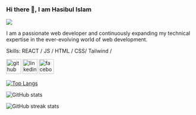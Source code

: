 ### Hi there 👋, I am Hasibul Islam
![](https://i.ibb.co/zZ99q1c/coding.jpg)

I am a passionate web developer and continuously expanding my technical expertise in the ever-evolving world of web development.

Skills:  REACT / JS / HTML / CSS/ Tailwind / 



[<img src='https://cdn.jsdelivr.net/npm/simple-icons@3.0.1/icons/github.svg' alt='github' height='40'>](https://github.com/hasibulislamha01)  [<img src='https://cdn.jsdelivr.net/npm/simple-icons@3.0.1/icons/linkedin.svg' alt='linkedin' height='40'>](https://www.linkedin.com/in/https://www.linkedin.com/in/hasibul--islam//)  [<img src='https://cdn.jsdelivr.net/npm/simple-icons@3.0.1/icons/facebook.svg' alt='facebook' height='40'>](https://www.facebook.com/https://www.facebook.com/profile.php?id=100024664308783)  

[![Top Langs](https://github-readme-stats.vercel.app/api/top-langs/?username=hasibulislamha01)](https://github.com/anuraghazra/github-readme-stats)

![GitHub stats](https://github-readme-stats.vercel.app/api?username=hasibulislamha01&show_icons=true&count_private=true)  

![GitHub streak stats](https://streak-stats.demolab.com/?user=hasibulislamha01)  

